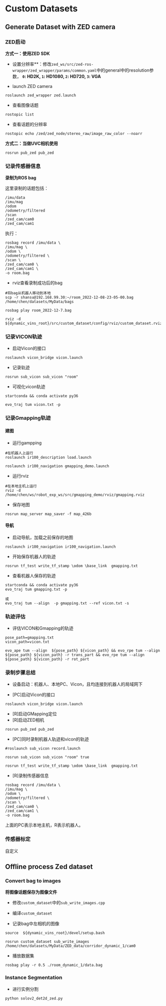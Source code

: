 
# Custom Datasets



## Generate Dataset with ZED camera

### ZED启动

**方式一：使用ZED SDK**

* 设置分辨率**：修改`zed_ws/src/zed-ros-wrapper/zed_wrapper/params/common.yaml`中的general中的resolution参数， **`0`: HD2K, `1`: HD1080, `2`: HD720, `3`: VGA**

* launch ZED camera

```shell
roslaunch zed_wrapper zed.launch
```

* 查看图像话题

```shell
rostopic list
```

* 查看话题的分辨率

```shell
rostopic echo /zed/zed_node/stereo_raw/image_raw_color --noarr
```



**方式二：当做UVC相机使用**

```shell
rosrun pub_zed pub_zed
```





### 记录传感器信息



**录制为ROS bag**

这里录制的话题包括：

```shell
/imu/data
/imu/mag
/odom
/odometry/filtered
/scan
/zed_cam/cam0
/zed_cam/cam1
```

执行：

```shell
rosbag record /imu/data \
/imu/mag \
/odom \
/odometry/filtered \
/scan \
/zed_cam/cam0 \
/zed_cam/cam1 \
-o room.bag
```



* rviz查看录制成功后的bag

```shell
#将bag从机器人移动到本地
scp -r shansu@192.168.99.30:~/room_2022-12-08-23-05-00.bag   /home/chen/datasets/MyData/bags

rosbag play room_2022-12-7.bag

rviz -d  ${dynamic_vins_root}/src/custom_dataset/config/rviz/custom_dataset.rviz
```



### 记录VICON轨迹

* 启动Vicon的接口

```shell
roslaunch vicon_bridge vicon.launch 
```

* 记录轨迹

```shell
rosrun sub_vicon sub_vicon "room"
```



* 可视化vicon轨迹

```shell
startconda && conda activate py36

evo_traj tum vicon.txt -p
```



### 记录Gmapping轨迹

#### 建图

* 运行gampping

```shell
#在机器人上运行
roslaunch ir100_description load.launch

roslaunch ir100_navigation gmapping_demo.launch
```

* 运行rviz

```shell
#在本地主机上运行
rviz -d /home/chen/ws/robot_exp_ws/src/gmapping_demo/rviz/gmapping.rviz
```

* 保存地图

```shell
rosrun map_server map_saver -f map_426b
```



#### 导航

* 启动导航，加载之前保存的地图

```shell
roslaunch ir100_navigation ir100_navigation.launch
```

* 开始保存机器人的轨迹

```shell
rosrun tf_test write_tf_stamp \odom \base_link  gmapping.txt
```

* 查看机器人保存的轨迹

```shell
startconda && conda activate py36
evo_traj tum gmapping.txt -p

或
evo_traj tum --align  -p gmapping.txt --ref vicon.txt -s
```





### 轨迹评估

* 评估VICON和Gmapping的轨迹

```shell
pose_path=gmapping.txt
vicon_path=vicon.txt

evo_ape tum --align  ${pose_path} ${vicon_path} && evo_rpe tum --align  ${pose_path} ${vicon_path} -r trans_part && evo_rpe tum --align  ${pose_path} ${vicon_path} -r rot_part
```





### 录制步骤总结

* 设备启动：机器人、本地PC、Vicon，且均连接到机器人的局域网下

* [PC]启动Vicon的接口

```
roslaunch vicon_bridge vicon.launch 
```

* [R]启动GMapping定位
* [R]启动ZED相机

```shell
rosrun pub_zed pub_zed
```

* [PC]同时录制机器人轨迹和vicon的轨迹

```shell
#roslaunch sub_vicon record.launch

rosrun sub_vicon sub_vicon "room" true

rosrun tf_test write_tf_stamp \odom \base_link  gmapping.txt
```

* [R]录制传感器信息

```shell
rosbag record /imu/data \
/imu/mag \
/odom \
/odometry/filtered \
/scan \
/zed_cam/cam0 \
/zed_cam/cam1 \
-o room.bag
```

上面的PC表示本地主机，R表示机器人。



### 传感器标定

自定义



## Offline process Zed dataset

### Convert bag to images

**将图像话题保存为图像文件**

* 修改`custom_dataset`中的`sub_write_images.cpp`

* 编译`custom_dataset`

* 记录bag中左相机的图像

```shell
source  ${dynamic_vins_root}/devel/setup.bash  

rosrun custom_dataset sub_write_images /home/chen/datasets/MyData/ZED_data/corridor_dynamic_1/cam0
```

* 播放数据集

```shell
rosbag play -r 0.5 ./room_dynamic_1/data.bag
```



### Instance Segmentation

* 进行实例分割

```shell
python solov2_det2d_zed.py
```

















 





